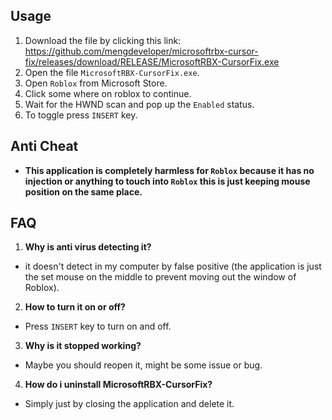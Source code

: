 ## Usage
1. Download the file by clicking this link: https://github.com/mengdeveloper/microsoftrbx-cursor-fix/releases/download/RELEASE/MicrosoftRBX-CursorFix.exe
2. Open the file `MicrosoftRBX-CursorFix.exe`.
3. Open `Roblox` from Microsoft Store.
4. Click some where on roblox to continue.
5. Wait for the HWND scan and pop up the `Enabled` status.
6. To toggle press `INSERT` key.

## Anti Cheat
- **This application is completely harmless for `Roblox` because it has no injection or anything to touch into `Roblox` this is just keeping mouse position on the same place.**

## FAQ
1. **Why is anti virus detecting it?**
- it doesn't detect in my computer by false positive (the application is just the set mouse on the middle to prevent moving out the window of Roblox).

2. **How to turn it on or off?**
- Press `INSERT` key to turn on and off.

3. **Why is it stopped working?**
- Maybe you should reopen it, might be some issue or bug.

4. **How do i uninstall MicrosoftRBX-CursorFix?**
- Simply just by closing the application and delete it.
